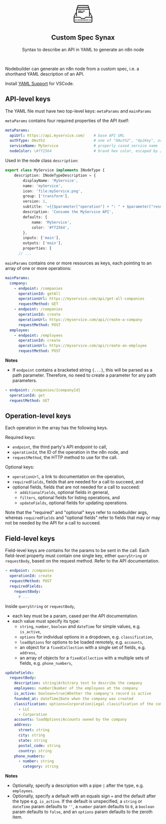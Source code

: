 <p align="center">
  <img src="./icons8-product-documents-64.png" />
</p>

<p align="center">
  <h2 align="center">Custom Spec Synax</h2>
</p>

<p align="center">
  Syntax to describe an API in YAML to generate an n8n node
</p>

<br>

Nodebuilder can generate an n8n node from a custom spec, i.e. a shorthand YAML description of an API.

Install [YAML Support](https://marketplace.visualstudio.com/items?itemName=redhat.vscode-yaml) for VSCode.

## API-level keys

The YAML file must have two top-level keys: `metaParams` and `mainParams`

`metaParams` contains four required properties of the API itself:

```yaml
metaParams:
  apiUrl: https://api.myservice.com/    # base API URL
  authType: OAuth2                      # one of "OAuth2", "ApiKey", or "None"
  serviceName: MyService                # properly cased service name
  nodeColor: \#ff2564                   # brand hex color, escaped by /
```

Used in the node class `description`:

```ts
export class MyService implements INodeType {
	description: INodeTypeDescription = {
		displayName: 'MyService',
		name: 'myService',
		icon: 'file:myService.png',
		group: ['transform'],
		version: 1,
		subtitle: '={{$parameter["operation"] + ": " + $parameter["resource"]}}',
		description: 'Consume the MyService API',
		defaults: {
			name: 'MyService',
			color: '#ff2564',
		},
		inputs: ['main'],
		outputs: ['main'],
		properties: [
      // ...
```

`mainParams` contains one or more resources as keys, each pointing to an array of one or more operations:

```yaml
mainParams:
  company:
    - endpoint: /companies
      operationId: getAll
      operationUrl: https://myservice.com/api/get-all-companies
      requestMethod: GET
    - endpoint: /companies
      operationId: create
      operationUrl: https://myservice.com/api/create-a-company
      requestMethod: POST
  employee:
    - endpoint: /employees
      operationId: create
      operationUrl: https://myservice.com/api/create-an-employee
      requestMethod: POST
```

**Notes**

- If `endpoint` contains a bracketed string `{...}`, this will be parsed as a path parameter. Therefore, no need to create a parameter for any path parameters.

```yaml
- endpoint: /companies/{companyId}
  operationId: get
  requestMethod: GET
```

## Operation-level keys

Each operation in the array has the following keys.

Required keys:

- `endpoint`, the third party's API endpoint to call,
- `operationId`, the ID of the operation in the n8n node, and
- `requestMethod`, the HTTP method to use for the call.

Optional keys:

- `operationUrl`, a link to documentation on the operation,
- `requiredFields`, fields that are needed for a call to succeed, and
- optional fields, fields that are not needed for a call to succeed:
  - `additionalFields`, optional fields in general,
  - `filters`, optional fields for listing operations, and
  - `updateFields`, optional fields for updating operations.

Note that the "required" and "optional" keys refer to nodebuilder args, whereas `requiredFields` and "optional fields" refer to fields that may or may not be needed by the API for a call to succeed.

## Field-level keys

Field-level keys are contains for the params to be sent in the call. Each field-level property must contain one single key, either `queryString` or `requestBody`, based on the request method. Refer to the API documentation.

```yaml
- endpoint: /companies
  operationId: create
  requestMethod: POST
  requiredFields:
    requestBody:
      # ...
```

Inside `queryString` or `requestBody`,

- each key must be a param, cased per the API documentation.
- each value must specify its type:
  - `string`, `number`, `boolean` and `dateTime` for simple values, e.g. `is_active`,
  - `options` for individual options in a dropdown, e.g. `classification`,
  - `loadOptions` for options to be loaded remotely, e.g. `accounts`,
  - an object for a `fixedCollection` with a single set of fields, e.g. `address`,
  - an array of objects for a `fixedCollection` with a multiple sets of fields, e.g. `phone_numbers`,

```yaml
updateFields:
  requestBody:
    description: string|Arbitrary text to describe the company
    employees: number|Number of the employees at the company
    is_active: boolean=true|Whether the company's record is active
    founded_at: dateTime|Date when the company was created
    classification: options=Corporation|Legal classification of the company
      - LLC
      - Corporation
    accounts: loadOptions|Accounts owned by the company
    address:
      street: string
      city: string
      state: string
      postal_code: string
      country: string
    phone_numbers:
      - number: string
        category: string
```

**Notes**

- Optionally, specify a description with a pipe `|` after the type, e.g. `employees`.
- Optionally, specify a default with an equals sign `=` and the default after the type e.g. `is_active`. If the default is unspecified, a `string` or `dateTime` param defaults to `''`, a `number` param defaults to `0`, a `boolean` param defaults to `false`, and an `options` param defaults to the zeroth item.
